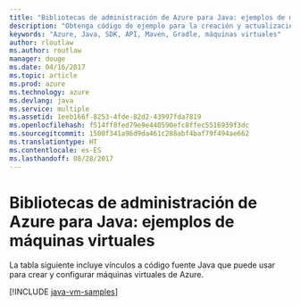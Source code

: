 ```yaml
---
title: "Bibliotecas de administración de Azure para Java: ejemplos de máquinas virtuales"
description: "Obtenga código de ejemplo para la creación y actualización de máquinas virtuales de Azure mediante las bibliotecas de administración de Azure para Java."
keywords: "Azure, Java, SDK, API, Maven, Gradle, máquinas virtuales"
author: rloutlaw
ms.author: routlaw
manager: douge
ms.date: 04/16/2017
ms.topic: article
ms.prod: azure
ms.technology: azure
ms.devlang: java
ms.service: multiple
ms.assetid: 1eeb166f-8253-4fde-82d2-43997fda7819
ms.openlocfilehash: f514ff8fed79e9e440590efc8ffec5516939f3dc
ms.sourcegitcommit: 1500f341a96d9da461c288abf4baf79f494ae662
ms.translationtype: HT
ms.contentlocale: es-ES
ms.lasthandoff: 08/28/2017
---
```

# <a name="azure-management-libraries-for-java-samples-for-virtual-machines"></a>Bibliotecas de administración de Azure para Java: ejemplos de máquinas virtuales

La tabla siguiente incluye vínculos a código fuente Java que puede usar para crear y configurar máquinas virtuales de Azure.

[!INCLUDE [java-vm-samples](includes/java-vm-samples.md)]